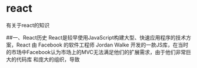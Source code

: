 # react
有关于react的知识

##一、React历史
        React是较早使用JavaScript构建大型、快速应用程序的技术方案，React 由 Facebook 的软件工程师 Jordan Walke 开发的一款JS库，在当时的市场中Facebook认为市场上的MVC无法满足他们的扩展需求，由于他们非常巨大的代码库
	和庞大的组织，导致
